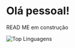 # Olá pessoal! 
READ ME em construção
<!--Meu nome é João Lucas Garcia Silva , estou em transição de carreira, estou 


Para me encontrar: 
redes sociais profissionais 
youtube, linkedin, instagram

Hard Skills: 
html5, css3, javascript, typescript, react, nodejs





frase de efeito que goste - autor 

gráfico das tecnologias 
-->
![Top Linguagens](https://github-readme-stats.vercel.app/api/top-langs/?username=joaolgs-dev&theme=tokyonight&custom_title=Top%20%Linguagens)

<!--
**joaolgs-dev/joaolgs-dev** is a ✨ _special_ ✨ repository because its `README.md` (this file) appears on your GitHub profile.

Here are some ideas to get you started:

- 🔭 I’m currently working on ...
- 🌱 I’m currently learning ...
- 👯 I’m looking to collaborate on ...
- 🤔 I’m looking for help with ...
- 💬 Ask me about ...
- 📫 How to reach me: ...
- 😄 Pronouns: ...
- ⚡ Fun fact: ...
-->
